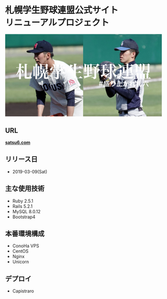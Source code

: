 # 札幌学生野球連盟公式サイト<br>リニューアルプロジェクト

![札幌学生野球連盟](app/assets/images/ogp_image.jpg)

## URL
**<a href="http://satsu6.com" target="_blank" rel="noopener">satsu6.com</a>**

## リリース日
- 2019-03-09(Sat)

## 主な使用技術
- Ruby 2.5.1
- Rails 5.2.1
- MySQL 8.0.12
- Bootstrap4

## 本番環境構成
- ConoHa VPS
- CentOS
- Nginx
- Unicorn

## デプロイ
- Capistraro
